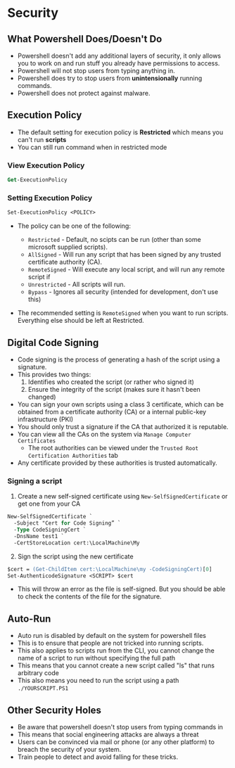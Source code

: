 # Security

## What Powershell Does/Doesn't Do

- Powershell doesn't add any additional layers of security, it only 
  allows you to work on and run stuff you already have permissions to
  access.
- Powershell will not stop users from typing anything in.
- Powershell does try to stop users from **unintensionally** running commands.
- Powershell does not protect against malware.

## Execution Policy

- The default setting for execution policy is **Restricted** which means you can't run **scripts**
- You can still run command when in restricted mode

### View Execution Policy

```ps
Get-ExecutionPolicy
```

### Setting Execution Policy

```ps
Set-ExecutionPolicy <POLICY>
```

- The policy can be one of the following:
  - `Restricted` - Default, no scipts can be run (other than some microsoft supplied scripts).
  - `AllSigned` - Will run any script that has been signed by any trusted certificate authority (CA).
  - `RemoteSigned` - Will execute any local script, and will run any remote script if
  - `Unrestricted` - All scripts will run.
  - `Bypass` - Ignores all security (intended for development, don't use this)

- The recommended setting is `RemoteSigned` when you want to run scripts. Everything else should be left at Restricted.

## Digital Code Signing

- Code signing is the process of generating a hash of the script using a signature.
- This provides two things:
  1. Identifies who created the script (or rather who signed it)
  2. Ensure the integrity of the script (makes sure it hasn't been changed)
- You can sign your own scripts using a class 3 certificate, which can be obtained from a certificate 
  authority (CA) or a internal public-key infrastructure (PKI)
- You should only trust a signature if the CA that authorized it is reputable.
- You can view all the CAs on the system via `Manage Computer Certificates`
  - The root authorities can be viewed under the `Trusted Root Certification Authorities` tab
- Any certificate provided by these authorities is trusted automatically.

### Signing a script

1. Create a new self-signed certificate using `New-SelfSignedCertificate` or get one from your CA

```ps
New-SelfSignedCertificate `
  -Subject "Cert for Code Signing” `
  -Type CodeSigningCert `
  -DnsName test1 `
  -CertStoreLocation cert:\LocalMachine\My
```

2. Sign the script using the new certificate

```ps
$cert = (Get-ChildItem cert:\LocalMachine\my -CodeSigningCert)[0]
Set-AuthenticodeSignature <SCRIPT> $cert
```

- This will throw an error as the file is self-signed. But you should be able to check the contents
  of the file for the signature. 

## Auto-Run

- Auto run is disabled by default on the system for powershell files
- This is to ensure that people are not tricked into running scripts.
- This also applies to scripts run from the CLI, you cannot change the name of a script to run
    without specifying the full path
- This means that you cannot create a new script called "ls" that runs arbitrary code
- This also means you need to run the script using a path `./YOURSCRIPT.PS1`

## Other Security Holes

- Be aware that powershell doesn't stop users from typing commands in
- This means that social engineering attacks are always a threat
- Users can be convinced via mail or phone (or any other platform) to
    breach the security of your system.
- Train people to detect and avoid falling for these tricks.
